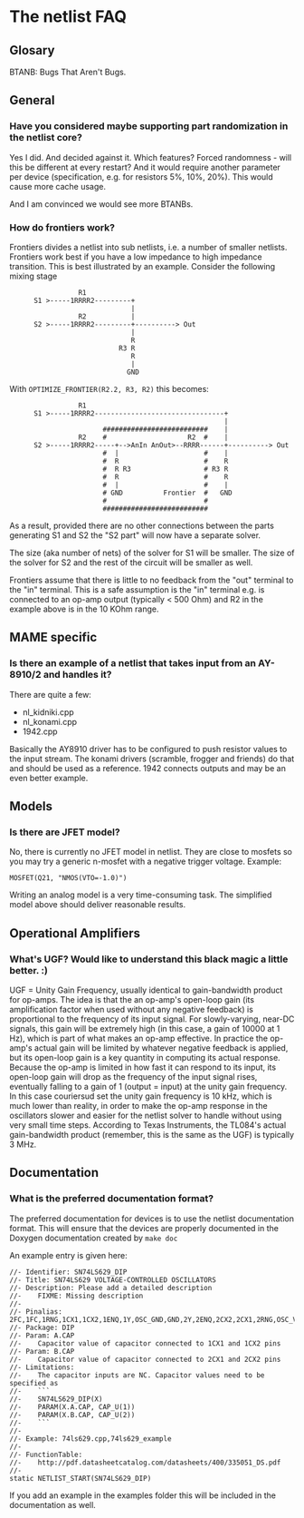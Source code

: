 # The netlist FAQ

## Glosary

BTANB: Bugs That Aren't Bugs.

## General

### Have you considered maybe supporting part randomization in the netlist core?

Yes I did. And decided against it. Which features? Forced randomness - will this
be different at every restart? And it would require another parameter per device
(specification, e.g. for resistors 5%, 10%, 20%). This would cause more cache
usage.

And I am convinced we would see more BTANBs.

### How do frontiers work?

Frontiers divides a netlist into sub netlists, i.e. a number of smaller netlists.
Frontiers work best if you have a low impedance to high impedance transition.
This is best illustrated by an example. Consider the following mixing stage

	                 R1
	      S1 >-----1RRRR2---------+
	                              |
	                 R2           |
	      S2 >-----1RRRR2---------+----------> Out
	                              |
	                              R
	                           R3 R
	                              R
	                              |
	                             GND

With `OPTIMIZE_FRONTIER(R2.2, R3, R2)` this becomes:

	                 R1
	      S1 >-----1RRRR2--------------------------------+
	                                                     |
	                       ##########################    |
	                 R2    #                    R2  #    |
	      S2 >-----1RRRR2-----+-->AnIn AnOut>--RRRR------+----------> Out
	                       #  |                     #    |
	                       #  R                     #    R
	                       #  R R3                  # R3 R
	                       #  R                     #    R
	                       #  |                     #    |
	                       # GND          Frontier  #   GND
	                       #                        #
	                       ##########################

As a result, provided there are no other connections between the parts
generating S1 and S2 the "S2 part" will now have a separate solver.

The size (aka number of nets) of the solver for S1 will be smaller.
The size of the solver for S2 and the rest of the circuit will be smaller
as well.

Frontiers assume that there is little to no feedback from the "out" terminal to the "in"
terminal. This is a safe assumption is the "in" terminal e.g. is connected to an
op-amp output (typically < 500 Ohm) and R2 in the example above is in the 10 KOhm range.

## MAME specific

### Is there an example of a netlist that takes input from an AY-8910/2 and handles it?

There are quite a few:

- nl_kidniki.cpp
- nl_konami.cpp
- 1942.cpp

Basically the AY8910 driver has to be configured to push resistor values to the
input stream. The konami drivers (scramble, frogger and friends) do that and
should be used as a reference. 1942 connects outputs and may be an even better example.

## Models

### Is there are JFET model?

No, there is currently no JFET model in netlist. They are close to mosfets so
you may try a generic n-mosfet with a negative trigger voltage. Example:

	MOSFET(Q21, "NMOS(VTO=-1.0)")

Writing an analog model is a very time-consuming task. The simplified model above should
deliver reasonable results.

## Operational Amplifiers

### What's UGF? Would like to understand this black magic a little better. :)

UGF = Unity Gain Frequency, usually identical to gain-bandwidth product for
op-amps. The idea is that the an op-amp's open-loop gain (its amplification
factor when used without any negative feedback) is proportional to the
frequency of its input signal. For slowly-varying, near-DC signals, this gain
will be extremely high (in this case, a gain of 10000 at 1 Hz), which is part
of what makes an op-amp effective. In practice the op-amp's actual gain will
be limited by whatever negative feedback is applied, but its open-loop gain
is a key quantity in computing its actual response. Because the op-amp is
limited in how fast it can respond to its input, its open-loop gain will
drop as the frequency of the input signal rises, eventually falling to a
gain of 1 (output = input) at the unity gain frequency. In this case
couriersud set the unity gain frequency is 10 kHz, which is much lower than
reality, in order to make the op-amp response in the oscillators slower and
easier for the netlist solver to handle without using very small time steps.
According to Texas Instruments, the TL084's actual gain-bandwidth product
(remember, this is the same as the UGF) is typically 3 MHz.

## Documentation

### What is the preferred documentation format?

The preferred documentation for devices is to use the netlist documentation format.
This will ensure that the devices are properly documented in the Doxygen
documentation created by `make doc`

An example entry is given here:

	//- Identifier: SN74LS629_DIP
	//- Title: SN74LS629 VOLTAGE-CONTROLLED OSCILLATORS
	//- Description: Please add a detailed description
	//-    FIXME: Missing description
	//-
	//- Pinalias: 2FC,1FC,1RNG,1CX1,1CX2,1ENQ,1Y,OSC_GND,GND,2Y,2ENQ,2CX2,2CX1,2RNG,OSC_VCC,VCC
	//- Package: DIP
	//- Param: A.CAP
	//-    Capacitor value of capacitor connected to 1CX1 and 1CX2 pins
	//- Param: B.CAP
	//-    Capacitor value of capacitor connected to 2CX1 and 2CX2 pins
	//- Limitations:
	//-    The capacitor inputs are NC. Capacitor values need to be specified as
	//-    ```
	//-    SN74LS629_DIP(X)
	//-    PARAM(X.A.CAP, CAP_U(1))
	//-    PARAM(X.B.CAP, CAP_U(2))
	//-    ```
	//-
	//- Example: 74ls629.cpp,74ls629_example
	//-
	//- FunctionTable:
	//-    http://pdf.datasheetcatalog.com/datasheets/400/335051_DS.pdf
	//-
	static NETLIST_START(SN74LS629_DIP)

If you add an example in the examples folder this will be included in the 
documentation as well.

